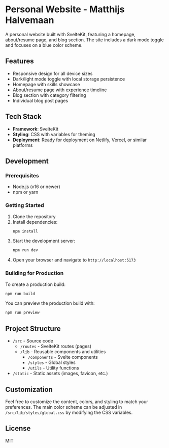 # Personal Website - Matthijs Halvemaan

A personal website built with SvelteKit, featuring a homepage, about/resume page, and blog section. The site includes a dark mode toggle and focuses on a blue color scheme.

## Features

- Responsive design for all device sizes
- Dark/light mode toggle with local storage persistence
- Homepage with skills showcase
- About/resume page with experience timeline
- Blog section with category filtering
- Individual blog post pages

## Tech Stack

- **Framework**: SvelteKit
- **Styling**: CSS with variables for theming
- **Deployment**: Ready for deployment on Netlify, Vercel, or similar platforms

## Development

### Prerequisites

- Node.js (v16 or newer)
- npm or yarn

### Getting Started

1. Clone the repository
2. Install dependencies:
   ```bash
   npm install
   ```
3. Start the development server:
   ```bash
   npm run dev
   ```
4. Open your browser and navigate to `http://localhost:5173`

### Building for Production

To create a production build:

```bash
npm run build
```

You can preview the production build with:

```bash
npm run preview
```

## Project Structure

- `/src` - Source code
  - `/routes` - SvelteKit routes (pages)
  - `/lib` - Reusable components and utilities
    - `/components` - Svelte components
    - `/styles` - Global styles
    - `/utils` - Utility functions
- `/static` - Static assets (images, favicon, etc.)

## Customization

Feel free to customize the content, colors, and styling to match your preferences. The main color scheme can be adjusted in `/src/lib/styles/global.css` by modifying the CSS variables.

## License

MIT
